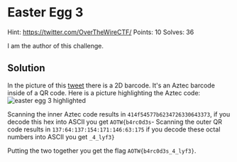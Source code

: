 # Easter Egg 3

Hint: https://twitter.com/OverTheWireCTF/
Points: 10
Solves: 36

I am the author of this challenge.

## Solution 
In the picture of this [tweet](https://twitter.com/OverTheWireCTF/status/1204370177237954565) there is a 2D barcode.
It's an Aztec barcode inside of a QR code. Here is a picture highlighting the Aztec code:
![easter egg 3 highlighted](https://github.com/semchapeu/CTF-WriteUps/blob/master/OverTheWire%20Advent%202019/Easter%20Egg%203/eastergg3_highlighted.png?raw=true)

Scanning the inner Aztec code results in `414f54577b6234726330643373`, if you decode this hex into ASCII you get `AOTW{b4rc0d3s`-
Scanning the outer QR code results in `137:64:137:154:171:146:63:175` if you decode these octal numbers into ASCII you get `_4_lyf3}`

Putting the two together you get the flag `AOTW{b4rc0d3s_4_lyf3}`.

